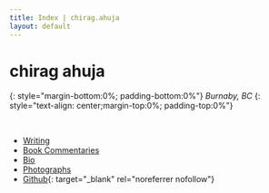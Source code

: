 ```yaml
---
title: Index | chirag.ahuja 
layout: default
---
```


# chirag ahuja
{: style="margin-bottom:0%; padding-bottom:0%"}
*Burnaby, BC*
{: style="text-align: center;margin-top:0%; padding-top:0%"}

<br>

* [Writing](../writings)
* [Book Commentaries](../bookreviews)
* [Bio](../cv)
* [Photographs](../photos)
* [Github](https://github.com/chiraghahuja){: target="_blank" rel="noreferrer nofollow"}
